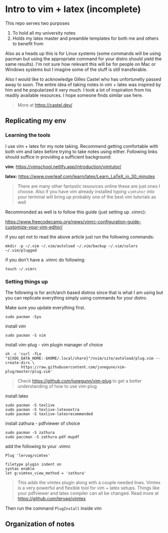 # Intro to vim + latex (incomplete)
This repo serves two purposes

1. To hold all my university notes
2. Holds my latex master and preamble templates for both me and others to benefit from

Also as a heads up this is for Linux systems (some commands will be using pacman but using the appropriate command for your distro should yield the same results). I'm not sure how relevant this will be for people on Mac or Windows systems but I imagine some of the stuff is still transferable.

Also I would like to acknowledge Gilles Castel who has unfortunetly passed away to soon. The entire idea of taking notes in vim + latex was inspired by him and he popularized it very much. I took a lot of inspiration from his readily available resources. I hope someone finds similar use here.
> More at https://castel.dev/

## Replicating my env
### Learning the tools
I use vim + latex for my note taking. Recommend getting comfortable with both vim and latex before trying to take notes using either.
Following links should suffice in providing a sufficient background:

**vim:** https://vimschool.netlify.app/introduction/vimtutor/

**latex:** https://www.overleaf.com/learn/latex/Learn_LaTeX_in_30_minutes

> There are many other fantastic resources online these are just ones I choose. Also if you have vim already installed typing ```vimtutor``` into your terminal will bring up probably one of the best vim tutorials as well

Recommonded as well is to follow this guide (just setting up .vimrc):

https://www.freecodecamp.org/news/vimrc-configuration-guide-customize-your-vim-editor/

if you opt not to read the above article just run the following commands:
```
mkdir -p ~/.vim ~/.vim/autoload ~/.vim/backup ~/.vim/colors ~/.vim/plugged
```
if you don't have a .vimrc do following:
```
touch ~/.vimrc
```

### Setting things up
The following is for arch/arch based distros since that is what I am using but you can replicate everything simply using commands for your distro. 

Make sure you update everything first.
```
sudo pacman -Syu
```

install vim 

```
sudo pacman -S vim
```

install vim-plug - vim plugin manager of choice 

```
sh -c 'curl -fLo "${XDG_DATA_HOME:-$HOME/.local/share}"/nvim/site/autoload/plug.vim --create-dirs \
       https://raw.githubusercontent.com/junegunn/vim-plug/master/plug.vim'
```
> Check https://github.com/junegunn/vim-plug to get a better understanding of how to use vim-plug


install latex

```
sudo pacman -S texlive
sudo pacman -S texlive-latexextra
sudo pacman -S texlive-latexrecommended 
```

install zathura - pdfviewer of choice

```
sudo pacman -S zathura
sudo paccman -S zathura-pdf-mupdf
```

add the following to your .vimrc
```
Plug 'lervag/vimtex' 

filetype plugin indent on
syntax enable
let g:vimtex_view_method = 'zathura'
```
> This adds the vimtex plugin along with a couple needed lines.
> Vimtex is a very powerful and flexible tool for vim + latex setups. Things like your pdfviewer and latex compiler can all be changed.
> Read more at https://github.com/lervag/vimtex

Then run the command ```PlugInstall``` inside vim


## Organization of notes



